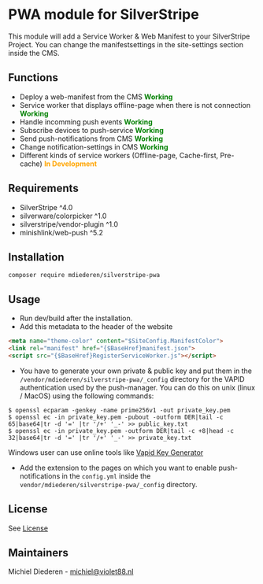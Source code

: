 # PWA module for SilverStripe

This module will add a Service Worker & Web Manifest to your SilverStripe Project. You can change the manifestsettings in the site-settings section inside the CMS.

## Functions

- Deploy a web-manifest from the CMS <span style="color:green">**Working**</span>
- Service worker that displays offline-page when there is not connection <span style="color:green">**Working**</span>
- Handle incomming push events <span style="color:green">**Working**</span>
- Subscribe devices to push-service <span style="color:green">**Working**</span>
- Send push-notifications from CMS <span style="color:green">**Working**</span>
- Change notification-settings in CMS <span style="color:green">**Working**</span>
- Different kinds of service workers (Offline-page, Cache-first, Pre-cache) <span style="color:orange">**In Development**</span>

## Requirements
- SilverStripe ^4.0
- silverware/colorpicker ^1.0
- silverstripe/vendor-plugin ^1.0
- minishlink/web-push ^5.2

## Installation

```console
composer require mdiederen/silverstripe-pwa
```

## Usage

- Run dev/build after the installation.
- Add this metadata to the header of the website
```html
<meta name="theme-color" content="$SiteConfig.ManifestColor">
<link rel="manifest" href="{$BaseHref}manifest.json">
<script src="{$BaseHref}RegisterServiceWorker.js"></script>

```
- You have to generate your own private & public key and put them in the `/vendor/mdiederen/silverstripe-pwa/_config` directory for the VAPID authentication used by the push-manager. You can do this on unix (linux / MacOS) using the following commands:
```console
$ openssl ecparam -genkey -name prime256v1 -out private_key.pem
$ openssl ec -in private_key.pem -pubout -outform DER|tail -c 65|base64|tr -d '=' |tr '/+' '_-' >> public_key.txt
$ openssl ec -in private_key.pem -outform DER|tail -c +8|head -c 32|base64|tr -d '=' |tr '/+' '_-' >> private_key.txt
```

Windows user can use online tools like [Vapid Key Generator](https://tools.reactpwa.com/vapid)

- Add the extension to the pages on which you want to enable push-notifications in the `config.yml` inside the `vendor/mdiederen/silverstripe-pwa/_config` directory.

## License

See [License](LICENSE)

## Maintainers

Michiel Diederen - michiel@violet88.nl
